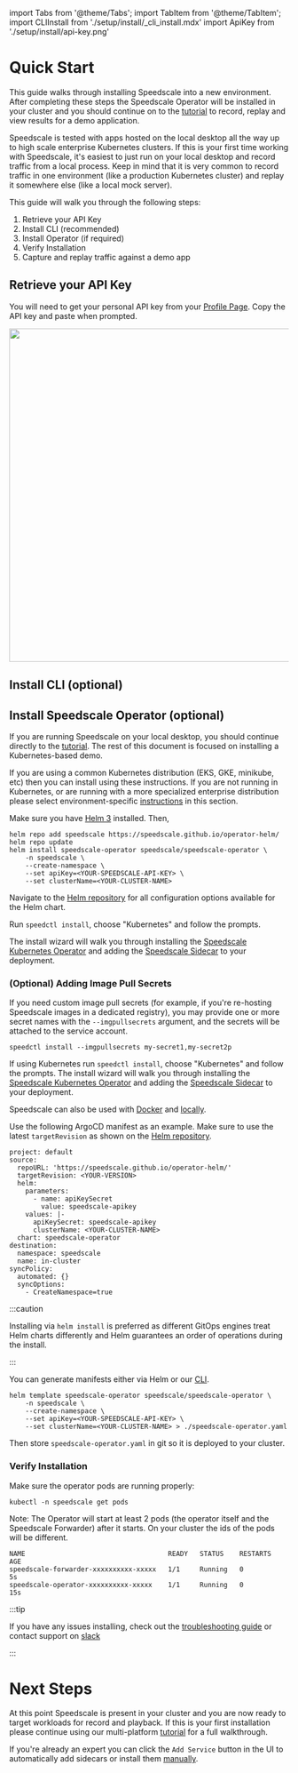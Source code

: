 import Tabs from '@theme/Tabs';
import TabItem from '@theme/TabItem';
import CLIInstall from './setup/install/\_cli_install.mdx'
import ApiKey from './setup/install/api-key.png'

# Quick Start

This guide walks through installing Speedscale into a new environment. After completing these steps the Speedscale Operator will be installed in your cluster and you should continue on to the [tutorial](./tutorial.md) to record, replay and view results for a demo application.

Speedscale is tested with apps hosted on the local desktop all the way up to high scale enterprise Kubernetes clusters. If this is your first time working with Speedscale, it's easiest to just run on your local desktop and record traffic from a local process. Keep in mind that it is very common to record traffic in one environment (like a production Kubernetes cluster) and replay it somewhere else (like a local mock server).

This guide will walk you through the following steps:

1. Retrieve your API Key
2. Install CLI (recommended)
3. Install Operator (if required)
4. Verify Installation
5. Capture and replay traffic against a demo app

## Retrieve your API Key

You will need to get your personal API key from your [Profile Page](https://app.speedscale.com/profile). Copy the API key and paste when prompted.

<img src={ApiKey} width="600"/>

## Install CLI (optional)

<CLIInstall />

## Install Speedscale Operator (optional)

If you are running Speedscale on your local desktop, you should continue directly to the [tutorial](./tutorial.md). The rest of this document is focused on installing a Kubernetes-based demo.

If you are using a common Kubernetes distribution (EKS, GKE, minikube, etc) then you can install using these instructions. If you are not running in Kubernetes, or are running with a more specialized enterprise distribution please select environment-specific [instructions](./setup/install/README.md) in this section.

<Tabs>

<TabItem value="helm" label="Helm" default>

Make sure you have [Helm 3](https://helm.sh/docs/intro/install/) installed. Then,

```
helm repo add speedscale https://speedscale.github.io/operator-helm/
helm repo update
helm install speedscale-operator speedscale/speedscale-operator \
	-n speedscale \
	--create-namespace \
	--set apiKey=<YOUR-SPEEDSCALE-API-KEY> \
	--set clusterName=<YOUR-CLUSTER-NAME>
```

Navigate to the [Helm repository](https://github.com/speedscale/operator-helm/blob/main/README.md)
for all configuration options available for the Helm chart.

</TabItem>

<TabItem value="cli" label="CLI (Mac/Linux)">

Run `speedctl install`, choose "Kubernetes" and follow the prompts.

The install wizard will walk you through installing the
[Speedscale Kubernetes Operator](./setup/install/kubernetes-operator.md)
and adding the [Speedscale Sidecar](./setup/sidecar/install.md) to your deployment.

### (Optional) Adding Image Pull Secrets

If you need custom image pull secrets (for example, if you're re-hosting
Speedscale images in a dedicated registry), you may provide one or more secret
names with the `--imgpullsecrets` argument, and the secrets will be attached to
the service account.

```
speedctl install --imgpullsecrets my-secret1,my-secret2p
```

</TabItem>

<TabItem value="cli_windows" label="CLI (Windows)">

If using Kubernetes run `speedctl install`, choose "Kubernetes" and follow the prompts.
The install wizard will walk you through installing the
[Speedscale Kubernetes Operator](./setup/install/kubernetes-operator.md)
and adding the [Speedscale Sidecar](./setup/sidecar/install.md) to your deployment.

Speedscale can also be used with [Docker](./setup/install/docker.md) and [locally](./guides/cli.md).

</TabItem>

<TabItem value="argocd" label="ArgoCD">

Use the following ArgoCD manifest as an example. Make sure to use the latest `targetRevision` as shown on the [Helm repository](https://github.com/speedscale/operator-helm/blob/main/README.md).

```
project: default
source:
  repoURL: 'https://speedscale.github.io/operator-helm/'
  targetRevision: <YOUR-VERSION>
  helm:
    parameters:
      - name: apiKeySecret
        value: speedscale-apikey
    values: |-
      apiKeySecret: speedscale-apikey
      clusterName: <YOUR-CLUSTER-NAME>
  chart: speedscale-operator
destination:
  namespace: speedscale
  name: in-cluster
syncPolicy:
  automated: {}
  syncOptions:
    - CreateNamespace=true
```

</TabItem>

<TabItem value="gitops" label="GitOps">

:::caution

Installing via `helm install` is preferred as different GitOps engines treat Helm charts differently and Helm guarantees an order of operations during the install.

:::

You can generate manifests either via Helm or our [CLI](./setup/install/cli.md).

```
helm template speedscale-operator speedscale/speedscale-operator \
	-n speedscale \
	--create-namespace \
	--set apiKey=<YOUR-SPEEDSCALE-API-KEY> \
	--set clusterName=<YOUR-CLUSTER-NAME> > ./speedscale-operator.yaml
```

Then store `speedscale-operator.yaml` in git so it is deployed to your cluster.

</TabItem>

</Tabs>

### Verify Installation

Make sure the operator pods are running properly:

```
kubectl -n speedscale get pods
```

Note: The Operator will start at least 2 pods (the operator itself and the Speedscale Forwarder) after it starts. On your cluster the ids of the pods will be different.

```
NAME                                    READY   STATUS    RESTARTS   AGE
speedscale-forwarder-xxxxxxxxxx-xxxxx   1/1     Running   0          5s
speedscale-operator-xxxxxxxxxx-xxxxx    1/1     Running   0          15s
```

:::tip

If you have any issues installing, check out the [troubleshooting guide](./setup/install/troubleshooting.md) or contact support on [slack](https://slack.speedscale.com)

:::

# Next Steps

At this point Speedscale is present in your cluster and you are now ready to target workloads for record and playback. If this is your first installation please continue using our multi-platform [tutorial](./tutorial.md) for a full walkthrough.

If you're already an expert you can click the `Add Service` button in the UI to automatically add sidecars or install them [manually](./setup/sidecar/install.md).
